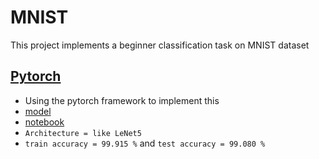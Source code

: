 # MNIST
This project implements a beginner classification task on MNIST dataset

## [Pytorch](https://github.com/amirrezarajabi/MNIST/tree/main/pytorch)
*   Using the pytorch framework to implement this
*   [model](https://github.com/amirrezarajabi/MNIST/blob/main/pytorch/PYTORCH_MODEL.rjb)
*   [notebook](https://github.com/amirrezarajabi/MNIST/blob/main/pytorch/MNIST-Pytorch.ipynb)
*   `Architecture = like LeNet5`
*   `train accuracy = 99.915 %` and `test accuracy = 99.080 %`